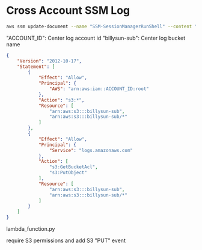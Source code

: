 # Cross Account SSM Log

```bash
aws ssm update-document --name "SSM-SessionManagerRunShell" --content "file://SessionManagerRunShell.json"     --document-version '$LATEST'
```


"ACCOUNT_ID": Center log account id
"billysun-sub": Center log bucket name

```json
{
    "Version": "2012-10-17",
    "Statement": [
        {
            "Effect": "Allow",
            "Principal": {
                "AWS": "arn:aws:iam::ACCOUNT_ID:root"
            },
            "Action": "s3:*",
            "Resource": [
                "arn:aws:s3:::billysun-sub",
                "arn:aws:s3:::billysun-sub/*"
            ]
        },
        {
            "Effect": "Allow",
            "Principal": {
                "Service": "logs.amazonaws.com"
            },
            "Action": [
                "s3:GetBucketAcl",
                "s3:PutObject"
            ],
            "Resource": [
                "arn:aws:s3:::billysun-sub",
                "arn:aws:s3:::billysun-sub/*"
            ]
        }
    ]
}
```

lambda_function.py 

require S3 permissions and add S3 "PUT" event
